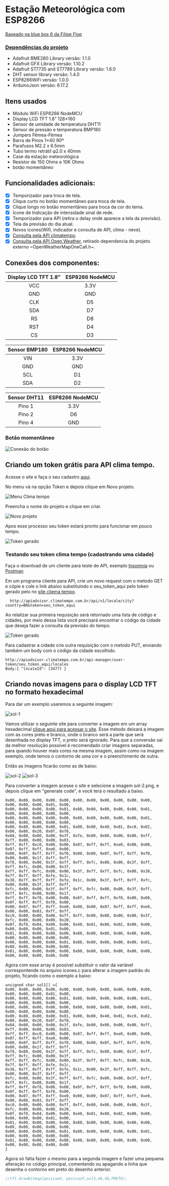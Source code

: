 # Estação Meteorológica com ESP8266

[Baseado na blue box 6 da Filipe Flop](https://www.filipeflop.com/blog/estacao-meteorologica-com-esp8266-nodemcu/)

### [Dependências do projeto](http://img.filipeflop.com/files/download/BLU06/libraries.rar)

* Adafruit BME280 Library versão: 1.1.0
* Adafruit GFX Library versão: 1.10.2
* Adafruit ST7735 and ST7789 Library versão: 1.6.0
* DHT sensor library versão: 1.4.0
* ESP8266WiFi versão: 1.0.0
* ArduinoJson versão: 6.17.2


## Itens usados
* Módulo WiFi ESP8266 NodeMCU
* Display LCD TFT 1.8” 128×160
* Sensor de umidade de temperatura DHT11
* Sensor de pressão e temperatura BMP180
* Jumpers Fêmea-Fêmea
* Barra de Pinos 1×40 90º
* Parafusos M2.2 x 6.5mm
* Tubo termo retrátil φ2.0 x 40mm
* Case da estação meteorológica
* Resistor de 150 Ohms e 10K Ohms
* botão momentâneo


## Funcionalidades adicionais:

- [x] Temporizador para troca de tela.
- [x] Clique curto no botão momentâneo para troca de tela.
- [x] Clique longo no botão momentâneo para troca da cor do tema.
- [x] Icone de Indicação de intensidade sinal de rede.
- [x] Temporizador para API (retira o delay onde aparece a tela da previsão).
- [x] Tela da previsão do dia atual.
- [x] Novos icones(Wifi, indicador e consulta de API, clima - neve).
- [x] [Consulta pela API climatempo](https://advisor.climatempo.com.br/).
- [x] [Consulta pela API Open Weather](https://openweathermap.org/api/one-call-api), retirado dependencia do projeto externo ~OpenWeatherMapOneCall.h~.

## Conexões dos componentes:

|Display LCD TFT 1.8”|ESP8266 NodeMCU|
|:------------------:|:-------------:|
|VCC                 |3.3V           |
|GND                 |GND            |
|CLK                 |D5             |
|SDA                 |D7             |
|RS                  |D8             |
|RST                 |D4             |
|CS                  |D3             |

|Sensor BMP180 |ESP8266 NodeMCU  |
|:------------:|:---------------:|
|VIN           |3.3V             |
|GND           |GND              |
|SCL           |D1               |
|SDA           |D2               |

|Sensor DHT11  |ESP8266 NodeMCU |
|:------------:|:--------------:|
|Pino 1        |3.3V            |
|Pino 2        |D6              |
|Pino 4        |GND             |

### Botão momentâneo
![Conexão do botão](https://github.com/MaxsonCM/Estacao_Meteorologica/blob/main/extra/pin_button.png)

## Criando um token grátis para API clima tempo.

Acesse o site e faça o seu cadastro [aqui](https://advisor.climatempo.com.br/).

No menu vá na opção Token e depois clique em Novo projeto.

![Menu Clima tempo](https://github.com/MaxsonCM/Estacao_Meteorologica/blob/main/extra/Menu%20token.png)

Preencha o nome do projeto e clique em criar.

![Novo projeto](https://github.com/MaxsonCM/Estacao_Meteorologica/blob/main/extra/novo%20projeto.png)

Apos esse processo seu token estará pronto para funcionar em pouco tempo.

![Token gerado](https://github.com/MaxsonCM/Estacao_Meteorologica/blob/main/extra/token%20gerado.png)

### Testando seu token clima tempo (cadastrando uma cidade)

Faça o download de um cliente para teste de API, exemplo [Insomnia](https://insomnia.rest/download/) ou [Postman](https://www.postman.com/downloads/)

Em um programa cliente para API, crie um novo request com o metodo GET e cópie e cole o link abaixo substituindo o seu_token_aqui pelo token gerado pelo no [site cliema tempo](https://advisor.climatempo.com.br/).
```
  http://apiadvisor.climatempo.com.br/api/v1/locale/city?country=BR&token=seu_token_aqui
```
Ao relalizar sua primeira requisição será retornado uma lista de código e cidades, por meio dessa lista você precisará encontrar o código da cidade que deseja fazer a consulta da previsão do tempo.

![Token gerado](https://github.com/MaxsonCM/Estacao_Meteorologica/blob/main/extra/exemplo_cidade.png)

Para cadastrar a cidade crie outra requisição com o metodo PUT, enviando também um body com o código da cidade escolhido.

```
http://apiadvisor.climatempo.com.br/api-manager/user-token/seu_token_aqui/locales
Body:{ "localeId": [3477] }
```

## Criando novas imagens para o display LCD TFT no formato hexadecimal

Para dar um exemplo usaremos a seguinte imagem:

![sol-1](https://github.com/MaxsonCM/Estacao_Meteorologica/blob/main/extra/sol-1.png)

Vamos utilizar o seguinte site para converter a imagem em um array hexadecimal [clique aqui para acessar o site](http://javl.github.io/image2cpp/).
Esse método deixará a imagem com as cores preto e branco, onde o branco será a parte que será desenhada no display TFT, o preto será ignorado.
Para que a conversão sai da melhor resolução possível é recomendado criar imagens separadas, para quando houver mais cores na mesma imagem, assim como na imagem exemplo, onde temos o contorno de uma cor e o preenchimento de outra.

Então as imagens ficarão como as de baixo:

![sol-2](https://github.com/MaxsonCM/Estacao_Meteorologica/blob/main/extra/sol-2.png) ![sol-3](https://github.com/MaxsonCM/Estacao_Meteorologica/blob/main/extra/sol-3.png)

Para converter a imagem acesse o site e selecione a imagem sol-2.png, e depois clique em "generate code", e você terá o resultado a baixo.

```
0x00, 0x00, 0x00, 0x00, 0x00, 0x00, 0x00, 0x00, 0x00, 0x00, 0x00, 0x00, 0x00, 0x00, 0x01, 0x80, 
0x00, 0x00, 0x00, 0x00, 0x01, 0x80, 0x00, 0x00, 0x00, 0x00, 0x01, 0x80, 0x00, 0x00, 0x00, 0x00, 
0x00, 0x00, 0x00, 0x00, 0x00, 0x00, 0x00, 0x00, 0x00, 0x00, 0x01, 0x00, 0x00, 0x00, 0x00, 0x80, 
0x00, 0x80, 0x00, 0x00, 0x01, 0x00, 0x00, 0x40, 0x01, 0xc0, 0x02, 0x00, 0x00, 0x20, 0x0f, 0xf8, 
0x04, 0x00, 0x00, 0x00, 0x3f, 0xfe, 0x00, 0x00, 0x00, 0x00, 0xff, 0xff, 0x00, 0x00, 0x00, 0x03, 
0xff, 0xff, 0xc0, 0x00, 0x00, 0x07, 0xff, 0xff, 0xe0, 0x00, 0x00, 0x07, 0xff, 0xff, 0xe0, 0x00, 
0x00, 0x0f, 0xff, 0xff, 0xf0, 0x00, 0x00, 0x0f, 0xff, 0xff, 0xf0, 0x00, 0x00, 0x1f, 0xff, 0xff, 
0xf8, 0x00, 0x00, 0x3f, 0xff, 0xff, 0xfc, 0x00, 0x00, 0x3f, 0xff, 0xff, 0xfc, 0x00, 0x00, 0x3f, 
0xff, 0xff, 0xfc, 0x00, 0x00, 0x3f, 0xff, 0xff, 0xfc, 0x00, 0x38, 0x7f, 0xff, 0xff, 0xfe, 0x1c, 
0x38, 0x7f, 0xff, 0xff, 0xfe, 0x1c, 0x00, 0x3f, 0xff, 0xff, 0xfc, 0x00, 0x00, 0x3f, 0xff, 0xff, 
0xfc, 0x00, 0x00, 0x3f, 0xff, 0xff, 0xfc, 0x00, 0x00, 0x3f, 0xff, 0xff, 0xfc, 0x00, 0x00, 0x1f, 
0xff, 0xff, 0xf8, 0x00, 0x00, 0x0f, 0xff, 0xff, 0xf0, 0x00, 0x00, 0x0f, 0xff, 0xff, 0xf0, 0x00, 
0x00, 0x07, 0xff, 0xff, 0xe0, 0x00, 0x00, 0x07, 0xff, 0xff, 0xe0, 0x00, 0x00, 0x03, 0xff, 0xff, 
0xc0, 0x00, 0x00, 0x00, 0xff, 0xff, 0x00, 0x00, 0x00, 0x00, 0x3f, 0xfc, 0x00, 0x00, 0x00, 0x20, 
0x0f, 0xf0, 0x04, 0x00, 0x00, 0x40, 0x01, 0x80, 0x02, 0x00, 0x00, 0x80, 0x00, 0x00, 0x01, 0x00, 
0x01, 0x00, 0x00, 0x00, 0x00, 0x80, 0x00, 0x00, 0x00, 0x00, 0x00, 0x00, 0x00, 0x00, 0x00, 0x00, 
0x00, 0x00, 0x00, 0x00, 0x01, 0x80, 0x00, 0x00, 0x00, 0x00, 0x01, 0x80, 0x00, 0x00, 0x00, 0x00, 
0x01, 0x80, 0x00, 0x00, 0x00, 0x00, 0x00, 0x00, 0x00, 0x00, 0x00, 0x00, 0x00, 0x00, 0x00, 0x00
```
Agora com esse array é possível substituir o valor da variável correspontende no arquivo icones.c para alterar a imagem padrão do projeto, ficando como o exemplo a baixo:

```
unsigned char sol1[] ={
0x00, 0x00, 0x00, 0x00, 0x00, 0x00, 0x00, 0x00, 0x00, 0x00, 0x00, 0x00, 0x00, 0x00, 0x01, 0x80, 
0x00, 0x00, 0x00, 0x00, 0x01, 0x80, 0x00, 0x00, 0x00, 0x00, 0x01, 0x80, 0x00, 0x00, 0x00, 0x00, 
0x00, 0x00, 0x00, 0x00, 0x00, 0x00, 0x00, 0x00, 0x00, 0x00, 0x01, 0x00, 0x00, 0x00, 0x00, 0x80, 
0x00, 0x80, 0x00, 0x00, 0x01, 0x00, 0x00, 0x40, 0x01, 0xc0, 0x02, 0x00, 0x00, 0x20, 0x0f, 0xf8, 
0x04, 0x00, 0x00, 0x00, 0x3f, 0xfe, 0x00, 0x00, 0x00, 0x00, 0xff, 0xff, 0x00, 0x00, 0x00, 0x03, 
0xff, 0xff, 0xc0, 0x00, 0x00, 0x07, 0xff, 0xff, 0xe0, 0x00, 0x00, 0x07, 0xff, 0xff, 0xe0, 0x00, 
0x00, 0x0f, 0xff, 0xff, 0xf0, 0x00, 0x00, 0x0f, 0xff, 0xff, 0xf0, 0x00, 0x00, 0x1f, 0xff, 0xff, 
0xf8, 0x00, 0x00, 0x3f, 0xff, 0xff, 0xfc, 0x00, 0x00, 0x3f, 0xff, 0xff, 0xfc, 0x00, 0x00, 0x3f, 
0xff, 0xff, 0xfc, 0x00, 0x00, 0x3f, 0xff, 0xff, 0xfc, 0x00, 0x38, 0x7f, 0xff, 0xff, 0xfe, 0x1c, 
0x38, 0x7f, 0xff, 0xff, 0xfe, 0x1c, 0x00, 0x3f, 0xff, 0xff, 0xfc, 0x00, 0x00, 0x3f, 0xff, 0xff, 
0xfc, 0x00, 0x00, 0x3f, 0xff, 0xff, 0xfc, 0x00, 0x00, 0x3f, 0xff, 0xff, 0xfc, 0x00, 0x00, 0x1f, 
0xff, 0xff, 0xf8, 0x00, 0x00, 0x0f, 0xff, 0xff, 0xf0, 0x00, 0x00, 0x0f, 0xff, 0xff, 0xf0, 0x00, 
0x00, 0x07, 0xff, 0xff, 0xe0, 0x00, 0x00, 0x07, 0xff, 0xff, 0xe0, 0x00, 0x00, 0x03, 0xff, 0xff, 
0xc0, 0x00, 0x00, 0x00, 0xff, 0xff, 0x00, 0x00, 0x00, 0x00, 0x3f, 0xfc, 0x00, 0x00, 0x00, 0x20, 
0x0f, 0xf0, 0x04, 0x00, 0x00, 0x40, 0x01, 0x80, 0x02, 0x00, 0x00, 0x80, 0x00, 0x00, 0x01, 0x00, 
0x01, 0x00, 0x00, 0x00, 0x00, 0x80, 0x00, 0x00, 0x00, 0x00, 0x00, 0x00, 0x00, 0x00, 0x00, 0x00, 
0x00, 0x00, 0x00, 0x00, 0x01, 0x80, 0x00, 0x00, 0x00, 0x00, 0x01, 0x80, 0x00, 0x00, 0x00, 0x00, 
0x01, 0x80, 0x00, 0x00, 0x00, 0x00, 0x00, 0x00, 0x00, 0x00, 0x00, 0x00, 0x00, 0x00, 0x00, 0x00
}
```

Agora só falta fazer o mesmo para a segunda imagem e fazer uma pequena alteração no código principal, comentando ou apagando a linha que desenha o contorno em preto do desenho anterior.

```C
//tft.drawBitmap(posicaoX, posicaoY,sol3,48,48,PRETO);
```
